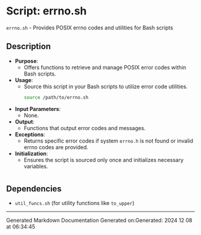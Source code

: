 # Script: errno.sh
`errno.sh` - Provides POSIX errno codes and utilities for Bash scripts
## Description
- **Purpose**:
  - Offers functions to retrieve and manage POSIX error codes within Bash scripts.
- **Usage**:
  - Source this script in your Bash scripts to utilize error code utilities.
    ```bash
    source /path/to/errno.sh
    ```
- **Input Parameters**:
  - None.
- **Output**:
  - Functions that output error codes and messages.
- **Exceptions**:
  - Returns specific error codes if system `errno.h` is not found or invalid errno codes are provided.
- **Initialization**:
  - Ensures the script is sourced only once and initializes necessary variables.
#
## Dependencies
- `util_funcs.sh` (for utility functions like `to_upper`)


---
Generated Markdown Documentation
Generated on:Generated: 2024 12 08 at 06:34:45
